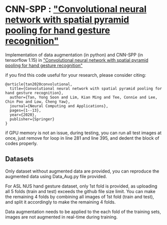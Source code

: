 # CNN-SPP : ["Convolutional neural network with spatial pyramid pooling for hand gesture recognition"](https://link.springer.com/article/10.1007/s00521-020-05337-0)
Implementation of data augmentation (in python) and CNN-SPP (in tensorflow 1.15) in ["Convolutional neural network with spatial pyramid pooling for hand gesture recognition"](https://link.springer.com/article/10.1007/s00521-020-05337-0)

if you find this code useful for your research, please consider citing:

    @article{tan2020convolutional,
      title={Convolutional neural network with spatial pyramid pooling for hand gesture recognition},
      author={Tan, Yong Soon and Lim, Kian Ming and Tee, Connie and Lee, Chin Poo and Low, Cheng Yaw},
      journal={Neural Computing and Applications},
      pages={1--13},
      year={2020},
      publisher={Springer}
    }
    
 if GPU memory is not an issue, during testing, you can run all test images at once, just remove for loop in line 281 and line 395, and dedent the block of codes properly. 
 
 ## Datasets
 Only dataset without augmented data are provided, you can reproduce the augmented data using Data_Aug.py file provided.
 
 For ASL NUS hand gesture dataset, only 1st fold is provided, as uploading all 5 folds (train and test) exceeds the github file size limit. You can make the remaining 4 folds by combining all images of 1st fold (train and test), and split it accordingly to make the remaining 4 folds.
 
 Data augmentation needs to be applied to the each fold of the training sets, images are not augmented in real-time during training.
